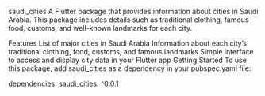 saudi_cities 
A Flutter package that provides information about cities in Saudi Arabia. This package includes details such as traditional clothing, famous food, customs, and well-known landmarks for each city.

Features 
List of major cities in Saudi Arabia
Information about each city’s traditional clothing, food, customs, and famous landmarks
Simple interface to access and display city data in your Flutter app
Getting Started 
To use this package, add saudi_cities as a dependency in your pubspec.yaml file:

dependencies:
  saudi_cities: ^0.0.1

